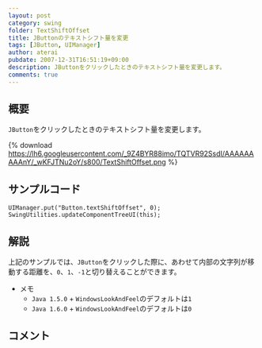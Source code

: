 ```yaml
---
layout: post
category: swing
folder: TextShiftOffset
title: JButtonのテキストシフト量を変更
tags: [JButton, UIManager]
author: aterai
pubdate: 2007-12-31T16:51:19+09:00
description: JButtonをクリックしたときのテキストシフト量を変更します。
comments: true
---
```

## 概要
`JButton`をクリックしたときのテキストシフト量を変更します。

{% download https://lh6.googleusercontent.com/_9Z4BYR88imo/TQTVR92SsdI/AAAAAAAAAnY/_wKFJTNu2oY/s800/TextShiftOffset.png %}

## サンプルコード
<pre class="prettyprint"><code>UIManager.put("Button.textShiftOffset", 0);
SwingUtilities.updateComponentTreeUI(this);
</code></pre>

## 解説
上記のサンプルでは、`JButton`をクリックした際に、あわせて内部の文字列が移動する距離を、`0`、`1`、`-1`と切り替えることができます。

- メモ
    - `Java 1.5.0` + `WindowsLookAndFeel`のデフォルトは`1`
    - `Java 1.6.0` + `WindowsLookAndFeel`のデフォルトは`0`

<!-- dummy comment line for breaking list -->

## コメント
